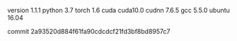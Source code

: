 version 1.1.1
python 3.7
torch 1.6
cuda cuda10.0
cudnn 7.6.5
gcc 5.5.0
ubuntu 16.04

commit 2a93520d884f61fa90cdcdcf21fd3bf8bd8957c7